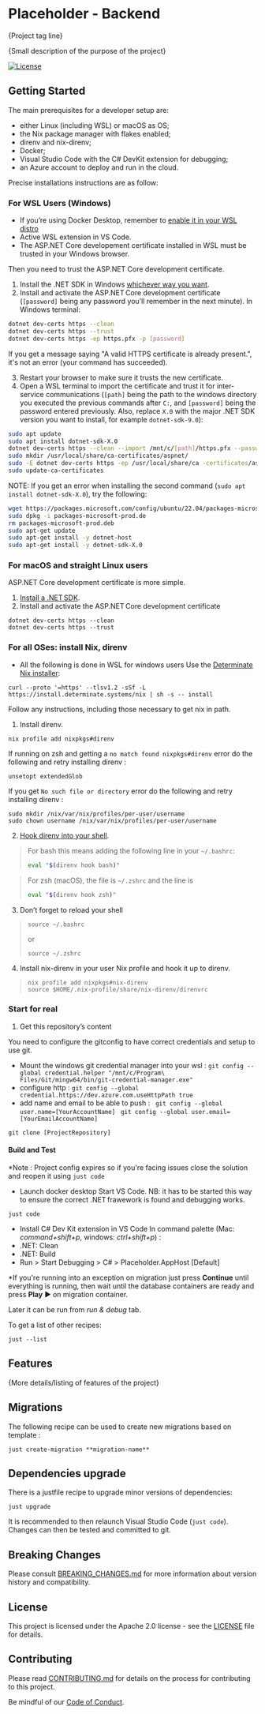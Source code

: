 # Placeholder - Backend

{Project tag line}

{Small description of the purpose of the project}

[![License](https://img.shields.io/badge/License-Apache%202.0-blue.svg)](LICENSE)

## Getting Started

The main prerequisites for a developer setup are:
- either Linux (including WSL) or macOS as OS;
- the Nix package manager with flakes enabled;
- direnv and nix-direnv;
- Docker;
- Visual Studio Code with the C# DevKit extension for debugging;
- an Azure account to deploy and run in the cloud.

Precise installations instructions are as follow:

### For WSL Users (Windows)
- If you’re using Docker Desktop, remember to [enable it in your WSL distro](https://docs.docker.com/desktop/wsl/#enabling-docker-support-in-wsl-2-distros)
- Active WSL extension in VS Code.
- The ASP.NET Core developement certificate installed in WSL must be trusted in your Windows browser.

Then you need to trust the ASP.NET Core development certificate.

1. Install the .NET SDK in Windows [whichever way you want](https://learn.microsoft.com/en-us/dotnet/core/install/windows).
1. Install and activate the ASP.NET Core development certificate (`[password]` being any password you’ll remember in the next minute).
In Windows terminal:

```bash
dotnet dev-certs https --clean
dotnet dev-certs https --trust
dotnet dev-certs https -ep https.pfx -p [password]
```
If you get a message saying "A valid HTTPS certificate is already present.", it's not an error (your command has succeeded).

3. Restart your browser to make sure it trusts the new certificate.
4. Open a WSL terminal to import the certificate and trust it for inter-service communications (`[path]` being the path to the windows directory you executed the previous commands after `C:`, and `[password]` being the password entered previously. Also, replace `X.0` with the major .NET SDK version you want to install, for example `dotnet-sdk-9.0`):

```bash
sudo apt update
sudo apt install dotnet-sdk-X.0
dotnet dev-certs https --clean --import /mnt/c/[path]/https.pfx --password [password]
sudo mkdir /usr/local/share/ca-certificates/aspnet/
sudo -E dotnet dev-certs https -ep /usr/local/share/ca -certificates/aspnet/https.crt --format PEM 
sudo update-ca-certificates
```

NOTE: If you get an error when installing the second command (`sudo apt install dotnet-sdk-X.0`), try the following:

```bash
wget https://packages.microsoft.com/config/ubuntu/22.04/packages-microsoft-prod.deb -O packages-microsoft-prod.deb
sudo dpkg -i packages-microsoft-prod.de
rm packages-microsoft-prod.deb
sudo apt-get update
sudo apt-get install -y dotnet-host
sudo apt-get install -y dotnet-sdk-X.0
```


### For macOS and straight Linux users

ASP.NET Core development certificate is more simple.

1. [Install a .NET SDK](https://learn.microsoft.com/en-us/dotnet/core/install/).
2. Install and activate the ASP.NET Core development certificate
```console
dotnet dev-certs https --clean
dotnet dev-certs https --trust
```

### For all OSes: install Nix, direnv

* All the following is done in WSL for windows users
Use the [Determinate Nix installer](https://github.com/DeterminateSystems/nix-installer):
```console
curl --proto '=https' --tlsv1.2 -sSf -L https://install.determinate.systems/nix | sh -s -- install
```

Follow any instructions, including those necessary to get nix in path.

1. Install direnv.
```console
nix profile add nixpkgs#direnv
```

If running on zsh and getting a `no match found nixpkgs#direnv` error do the following and retry installing direnv :
```console
unsetopt extendedGlob
```

If you get `No such file or directory` error do the following and retry installing direnv :
```console
sudo mkdir /nix/var/nix/profiles/per-user/username
sudo chown username /nix/var/nix/profiles/per-user/username
```

2. [Hook direnv into your shell](https://direnv.net/docs/hook.html).

> For bash this means adding the following line in your `~/.bashrc`:
> ```bash
> eval "$(direnv hook bash)"
> ```

> For zsh (macOS), the file is `~/.zshrc` and the line is
> ```zsh
> eval "$(direnv hook zsh)"
> ```

3. Don’t forget to reload your shell
> ```console
> source ~/.bashrc
> ```
> 
> or
> ```console
> source ~/.zshrc
> ```

4. Install nix-direnv in your user Nix profile and hook it up to direnv.
> ```console
> nix profile add nixpkgs#nix-direnv
> source $HOME/.nix-profile/share/nix-direnv/direnvrc
> ```

### Start for real

1. Get this repository’s content

You need to configure the gitconfig to have correct credentials and setup to use git.
- Mount the windows git credential manager into your wsl :
``` git config --global credential.helper "/mnt/c/Program\ Files/Git/mingw64/bin/git-credential-manager.exe" ```
- configure http :
``` git config --global credential.https://dev.azure.com.useHttpPath true ```
- add name and email to be able to push :
``` git config --global user.name=[YourAccountName]```
``` git config --global user.email=[YourEmailAccountName]```

```console
git clone [ProjectRepository]
```



#### Build and Test
*Note : Project config expires so if you're facing issues close the solution and reopen it using `just code`

- Launch docker desktop
 Start VS Code. NB: it has to be started this way to ensure the correct .NET frawework is found and debugging works.
```console
just code
```

- Install C# Dev Kit extension in VS Code
In command palette (Mac: _command+shift+p_, windows: _ctrl+shift+p_) :
- .NET: Clean
- .NET: Build
- Run > Start Debugging > C# > Placeholder.AppHost [Default]

*If you're running into an exception on migration just press **Continue** until everything is running, then wait until the database containers are ready and press **Play** ▶︎ on migration container.

Later it can be run from *run & debug* tab.

To get a list of other recipes:
```console
just --list
```

## Features

{More details/listing of features of the project}

## Migrations
The following recipe can be used to create new migrations based on template :
```console
just create-migration **migration-name**
```

## Dependencies upgrade
There is a justfile recipe to upgrade minor versions of dependencies:
```console
just upgrade
```

It is recommended to then relaunch Visual Studio Code (`just code`). Changes can then be tested and committed to git.


## Breaking Changes

Please consult [BREAKING_CHANGES.md](BREAKING_CHANGES.md) for more information about version
history and compatibility.

## License

This project is licensed under the Apache 2.0 license - see the
[LICENSE](LICENSE) file for details.

## Contributing

Please read [CONTRIBUTING.md](CONTRIBUTING.md) for details on the process for
contributing to this project.

Be mindful of our [Code of Conduct](CODE_OF_CONDUCT.md).
